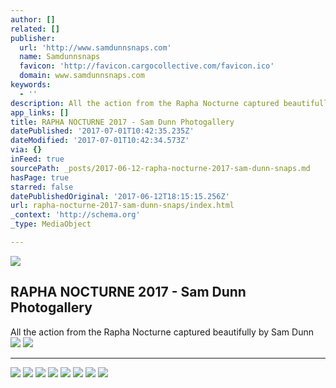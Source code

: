 ```yaml
---
author: []
related: []
publisher:
  url: 'http://www.samdunnsnaps.com'
  name: Samdunnsnaps
  favicon: 'http://favicon.cargocollective.com/favicon.ico'
  domain: www.samdunnsnaps.com
keywords:
  - ''
description: All the action from the Rapha Nocturne captured beautifully by Sam Dunn
app_links: []
title: RAPHA NOCTURNE 2017 - Sam Dunn Photogallery
datePublished: '2017-07-01T10:42:35.235Z'
dateModified: '2017-07-01T10:42:34.573Z'
via: {}
inFeed: true
sourcePath: _posts/2017-06-12-rapha-nocturne-2017-sam-dunn-snaps.md
hasPage: true
starred: false
datePublishedOriginal: '2017-06-12T18:15:15.256Z'
url: rapha-nocturne-2017-sam-dunn-snaps/index.html
_context: 'http://schema.org'
_type: MediaObject

---
```

<article style=""><img src="https://s3-us-west-2.amazonaws.com/the-grid-img/p/bbe27873a5cac27fb28f3f52ed922a7dfecd5737.jpg" /><h1>RAPHA NOCTURNE 2017 - Sam Dunn Photogallery</h1></article>

All the action from the Rapha Nocturne captured beautifully by Sam Dunn
![](https://the-grid-user-content.s3-us-west-2.amazonaws.com/1090f6a2-7642-4e57-8801-1a0252b5df51.jpg)
![](https://the-grid-user-content.s3-us-west-2.amazonaws.com/166fe891-e9bd-4653-8a3b-494ae8232b6e.jpg)

---

![](https://the-grid-user-content.s3-us-west-2.amazonaws.com/dee48cd5-75ec-4f4a-803e-69852212a16d.jpg)
![](https://the-grid-user-content.s3-us-west-2.amazonaws.com/a3162066-f413-4bd0-a86f-a4317f4c2ee4.jpg)
![](https://the-grid-user-content.s3-us-west-2.amazonaws.com/424f84c1-97d3-435d-90b3-451c0b3135f6.jpg)
![](https://the-grid-user-content.s3-us-west-2.amazonaws.com/11404f90-8b28-4481-979c-97f0bc5053e5.jpg)
![](https://the-grid-user-content.s3-us-west-2.amazonaws.com/b3258bdf-2525-4765-a25b-5d360a0fbef9.jpg)
![](https://the-grid-user-content.s3-us-west-2.amazonaws.com/65d60ea2-aeb3-447c-8d71-b75dfea3a6bf.jpg)
![](https://the-grid-user-content.s3-us-west-2.amazonaws.com/bac880c6-c6cc-4115-8f81-96fdcef9d996.jpg)
![](https://the-grid-user-content.s3-us-west-2.amazonaws.com/1277bbc4-f95b-4df5-89d2-4acf7fbd660e.jpg)